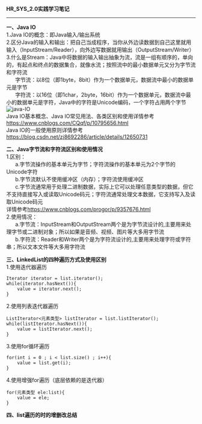 **HR_SYS_2.0实践学习笔记**  


----------


**一、Java IO**  
1.Java IO的概念：即Java输入/输出系统  
2.区分Java的输入和输出：把自己当成程序，当你从外边读数据到自己这里就用输入（InputStream/Reader），向外边写数据就用输出（OutputStream/Writer）  
3.什么是Stream：Java中将数据的输入输出抽象为流，流是一组有顺序的，单向的，有起点和终点的数据集合，就像水流；按照流中的最小数据单元又分为字节流和字符流  
&nbsp;&nbsp;&nbsp;&nbsp;&nbsp;&nbsp;字节流：以8位（即1byte，8bit）作为一个数据单元，数据流中最小的数据单元是字节  
&nbsp;&nbsp;&nbsp;&nbsp;&nbsp;&nbsp;字符流：以16位（即1char，2byte，16bit）作为一个数据单元，数据流中最小的数据单元是字符，Java中的字符是Unicode编码，一个字符占用两个字节
![java-IO](https://www.runoob.com/wp-content/uploads/2013/12/iostream2xx.png)  
Java IO基本概念、Java IO常见用法、各类区别和使用详情参考<https://www.cnblogs.com/CQqf/p/10795656.html>  
Java IO的一般使用原则详情参考<https://blog.csdn.net/zj8692286/article/details/12650731>  
  
**二、Java字节流和字符流区别和使用情况**  
1.区别：  
&nbsp;&nbsp;&nbsp;&nbsp;&nbsp;&nbsp;a.字节流操作的基本单元为字节；字符流操作的基本单元为2个字节的Unicode字符  
&nbsp;&nbsp;&nbsp;&nbsp;&nbsp;&nbsp;b.字节流默认不使用缓冲区（内存）；字符流使用缓冲区  
&nbsp;&nbsp;&nbsp;&nbsp;&nbsp;&nbsp;c.字节流通常用于处理二进制数据，实际上它可以处理任意类型的数据，但它不支持直接写入或读取Unicode码元；字符流通常处理文本数据，它支持写入及读取Unicode码元  
详情参考<https://www.cnblogs.com/progor/p/9357676.html>  
2.使用情况：  
&nbsp;&nbsp;&nbsp;&nbsp;&nbsp;&nbsp;a.字节流：InputStream和OutputStream两个是为字节流设计的,主要用来处理字节或二进制对象；所以如果是音频、视频、图片等大多用字节流  
&nbsp;&nbsp;&nbsp;&nbsp;&nbsp;&nbsp;b.字符流：Reader和Writer两个是为字符流设计的,主要用来处理字符或字符串；所以文本文件等大多用字符流  
  
**三、LinkedList的四种遍历方式及使用区别**  
1.使用迭代器遍历 
  
    Iterator iterator = list.iterator();  
    while(iterator.hasNext()){  
        value = iterator.next();  
    }  
      
2.使用列表迭代器遍历  
  
    ListIterator<元素类型> listIterator = list.listIterator();  
    while(listIterator.hasNext()){  
        value = listIterator.next();  
    }  
      
3.使用for循环遍历  
  
    for(int i = 0 ; i < list.size() ; i++){  
        value = list.get(i);  
    }  
      
4.使用增强for遍历（底层依赖的是迭代器） 
  
    for(元素类型 ele:list){  
        value = ele;  
    }  
    
**四、list遍历的时的增删改总结**  

